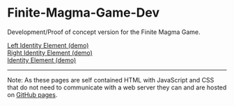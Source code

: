 # Finite-Magma-Game-Dev
Development/Proof of concept version for the Finite Magma Game.

[Left Identity Element (demo)](https://ericgt.github.io/Finite-Magma-Game-Dev/Left%20Identity%20Element%20demo.html)<br>
[Right Identity Element (demo)](https://ericgt.github.io/Finite-Magma-Game-Dev/Right%20Identity%20Element%20demo.html)<br>
[Identity Element (demo)](https://ericgt.github.io/Finite-Magma-Game-Dev/Identity%20Element%20demo.html)

---

Note: As these pages are self contained HTML with JavaScript and CSS that do not need to communicate with a web server they can and are hosted on [GitHub pages](https://pages.github.com/).
